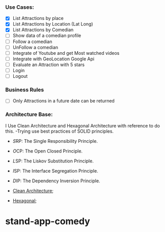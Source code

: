 ### Use Cases:
- [x] List Attractions by place
- [x] List Attractions by Location (Lat Long)
- [x] List Attractions by Comedian
- [ ] Show data of a comedian profile
- [ ] Follow a comedian
- [ ] UnFollow a comedian
- [ ] Integrate of Youtube and get Most watched videos
- [ ] Integrate with GeoLocation Google Api
- [ ] Evaluate an Attraction with 5 stars
- [ ] Login
- [ ] Logout

### Business Rules
- [ ] Only Attractions in a future date can be returned


### Architecture Base:
I Use Clean Architecture and Hexagonal Architecture with reference to do this. 
-Trying use best practices of SOLID principles.

- *S*RP: The Single Responsibility Principle.
- *O*CP: The Open Closed Principle.
- *L*SP: The Liskov Substitution Principle.
- *I*SP: The Interface Segregation Principle.
- *D*IP: The Dependency Inversion Principle.

- [Clean Architecture](http://cleancoder.com/);
- [Hexagonal](https://alistair.cockburn.us/hexagonal-architecture/);

# stand-app-comedy
